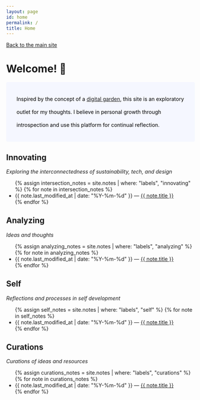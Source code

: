 ```yaml
---
layout: page
id: home
permalink: /
title: Home
---
```

[Back to the main site](https://helenglover.netlify.app/)

# Welcome! 🌱

<p style="padding: 2em 2em; background: #f5f7ff; border-radius: 4px; color: #000; width: 90%; line-height: 2.5;">
  Inspired by the concept of a <a href="https://www.technologyreview.com/2020/09/03/1007716/digital-gardens-let-you-cultivate-your-own-little-bit-of-the-internet/">digital garden</a>, this site is an exploratory outlet for my thoughts. I believe in personal growth through introspection and use this platform for continual reflection.
  <!-- <p>See it as an evolving, interconnected landscape of information — sort of like a real garden.  -->
  <br> 
  <!-- I believe in <a href="https://www.swyx.io/learn-in-public">Learning in Public</a>; the practice of sharing what you learn as you're learning it. -->
</p>



<h2>Innovating</h2>
<p> <i>Exploring the interconnectedness of sustainability, tech, and design</i>
<ul>
  {% assign intersection_notes = site.notes | where: "labels", "innovating" %}
  {% for note in intersection_notes %}
    <li>                            
      {{ note.last_modified_at | date: "%Y-%m-%d" }} — <a class="internal-link" href="{{ site.baseurl }}{{ note.url }}">{{ note.title }}</a>
    </li>
  {% endfor %}
</ul>

<h2>Analyzing</h2>
<p> <i>Ideas and thoughts</i>
<ul>
  {% assign analyzing_notes = site.notes | where: "labels", "analyzing" %}
  {% for note in analyzing_notes %}
    <li>
      {{ note.last_modified_at | date: "%Y-%m-%d" }} — <a class="internal-link" href="{{ site.baseurl }}{{ note.url }}">{{ note.title }}</a>
    </li>
  {% endfor %}
</ul>

<h2>Self</h2>
<p> <i>Reflections and processes in self development</i>
<ul>
  {% assign self_notes = site.notes | where: "labels", "self" %}
  {% for note in self_notes %}
    <li>
      {{ note.last_modified_at | date: "%Y-%m-%d" }} — <a class="internal-link" href="{{ site.baseurl }}{{ note.url }}">{{ note.title }}</a>
    </li>
  {% endfor %}
</ul>

<h2>Curations</h2>
<p> <i>Curations of ideas and resources</i>
<ul>
  {% assign curations_notes = site.notes | where: "labels", "curations" %}
  {% for note in curations_notes %}
    <li>
      {{ note.last_modified_at | date: "%Y-%m-%d" }} — <a class="internal-link" href="{{ site.baseurl }}{{ note.url }}">{{ note.title }}</a>
    </li>
  {% endfor %}
</ul>

<!-- <h2>Wiki</h2>
<i>Hypertext thinking of half-baked thoughts. Coming soon!</i>
<ul>
  {% assign wiki_notes = site.notes | where: "labels", "wiki" %}
  {% for note in wiki_notes %}
    <li>
      {{ note.last_modified_at | date: "%Y-%m-%d" }} — <a class="internal-link" href="{{ site.baseurl }}{{ note.url }}">{{ note.title }}</a>
    </li>
  {% endfor %}
</ul> -->

<br><br>

<!-- <p>Visualize how all the pages connect (they are hyperlinked) in this graph.</p>

<div class="graph-background">
  {% include notes_graph.html %}
</div> -->
